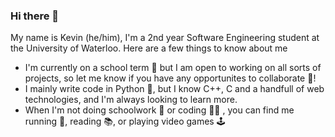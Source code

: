### Hi there 👋

My name is Kevin (he/him), I'm a 2nd year Software Engineering student at the University of Waterloo. Here are a few things to know about me

- I'm currently on a school term 🎒 but I am open to working on all sorts of projects, so let me know if you have any opportunites to collaborate 🤝!
- I mainly write code in Python 🐍, but I know C++, C and a handfull of web technologies, and I'm always looking to learn more.
- When I'm not doing schoolwork 📝 or coding 👨‍💻 , you can find me running 🏃, reading 📚, or playing video games 🕹️
<!-- - I'm currently 

- 🔭 I’m currently working on ...
- 🌱 I’m currently learning ...
- 👯 I’m looking to collaborate on ...
- 🤔 I’m looking for help with ...
- 💬 Ask me about ...
- 📫 How to reach me: ...
- ⚡ Fun fact: ...
--->
